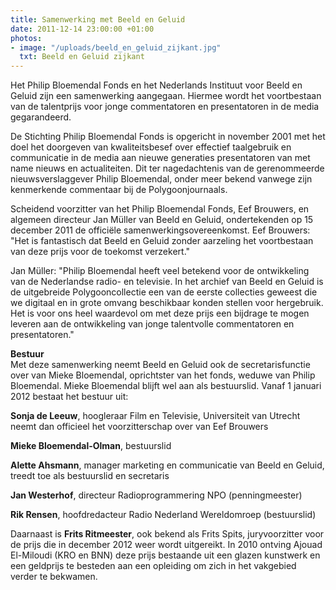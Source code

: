 ```yaml
---
title: Samenwerking met Beeld en Geluid
date: 2011-12-14 23:00:00 +01:00
photos:
- image: "/uploads/beeld_en_geluid_zijkant.jpg"
  txt: Beeld en Geluid zijkant
---
```


Het Philip Bloemendal Fonds en het Nederlands Instituut voor Beeld en Geluid zijn een samenwerking aangegaan. Hiermee wordt het voortbestaan van de talentprijs voor jonge commentatoren en presentatoren in de media gegarandeerd.

<!--more-->

De Stichting Philip Bloemendal Fonds is opgericht in november 2001 met het doel het doorgeven van kwaliteitsbesef over effectief taalgebruik en communicatie in de media aan nieuwe generaties presentatoren van met name nieuws en actualiteiten. Dit ter nagedachtenis van de gerenommeerde nieuwsverslaggever Philip Bloemendal, onder meer bekend vanwege zijn kenmerkende commentaar bij de Polygoonjournaals.

Scheidend voorzitter van het Philip Bloemendal Fonds, Eef Brouwers, en algemeen directeur Jan Müller van Beeld en Geluid, ondertekenden op 15 december 2011 de officiële samenwerkingsovereenkomst. Eef Brouwers: "Het is fantastisch dat Beeld en Geluid zonder aarzeling het voortbestaan van deze prijs voor de toekomst verzekert."

Jan Müller: "Philip Bloemendal heeft veel betekend voor de ontwikkeling van de Nederlandse radio- en televisie. In het archief van Beeld en Geluid is de uitgebreide Polygooncollectie een van de eerste collecties geweest die we digitaal en in grote omvang beschikbaar konden stellen voor hergebruik. Het is voor ons heel waardevol om met deze prijs een bijdrage te mogen leveren aan de ontwikkeling van jonge talentvolle commentatoren en presentatoren."

**Bestuur**  
Met deze samenwerking neemt Beeld en Geluid ook de secretarisfunctie over van Mieke Bloemendal, oprichtster van het fonds, weduwe van Philip Bloemendal. Mieke Bloemendal blijft wel aan als bestuurslid. Vanaf 1 januari 2012 bestaat het bestuur uit:

**Sonja de Leeuw**, hoogleraar Film en Televisie, Universiteit van Utrecht neemt dan officieel het voorzitterschap over van Eef Brouwers

**Mieke Bloemendal-Olman**, bestuurslid

**Alette Ahsmann**, manager marketing en communicatie van Beeld en Geluid, treedt toe als bestuurslid en secretaris

**Jan Westerhof**, directeur Radioprogrammering NPO (penningmeester)

**Rik Rensen**, hoofdredacteur Radio Nederland Wereldomroep (bestuurslid)

Daarnaast is **Frits Ritmeester**, ook bekend als Frits Spits, juryvoorzitter voor de prijs die in december 2012 weer wordt uitgereikt. In 2010 ontving Ajouad El-Miloudi (KRO en BNN) deze prijs bestaande uit een glazen kunstwerk en een geldprijs te besteden aan een opleiding om zich in het vakgebied verder te bekwamen.

